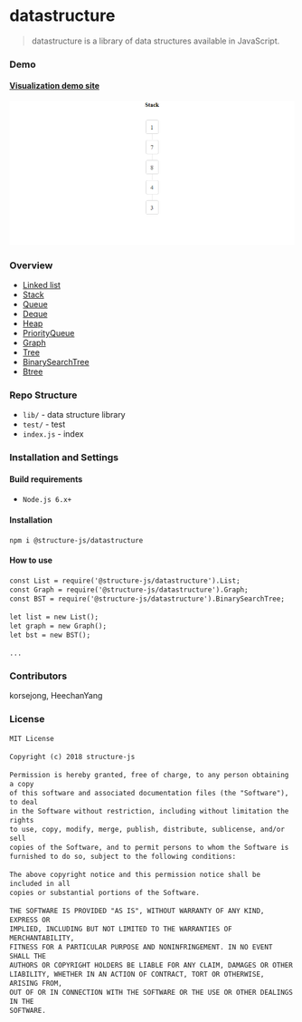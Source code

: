 # datastructure
> datastructure is a library of data structures available in JavaScript.

### Demo

#### [Visualization demo site](http://structure-js-visualization.s3-website.ap-northeast-2.amazonaws.com/)
![demo](https://github.com/structure-js/images/blob/master/visualization.gif)

### Overview

* [Linked list](https://github.com/structure-js/datastructure/wiki/List)
* [Stack](https://github.com/structure-js/datastructure/wiki/Stack)
* [Queue](https://github.com/structure-js/datastructure/wiki/Queue)
* [Deque](https://github.com/structure-js/datastructure/wiki/Deque)
* [Heap](https://github.com/structure-js/datastructure/wiki/Heap)
* [PriorityQueue](https://github.com/structure-js/datastructure/wiki/PriorityQueue)
* [Graph](https://github.com/structure-js/datastructure/wiki/Graph)
* [Tree](https://github.com/structure-js/datastructure/wiki/Tree)
* [BinarySearchTree](https://github.com/structure-js/datastructure/wiki/BinarySearchTree)
* [Btree](https://github.com/structure-js/datastructure/wiki/BTree)

### Repo Structure
* `lib/` - data structure library
* `test/` - test
* `index.js` - index

### Installation and Settings
#### Build requirements
* `Node.js 6.x+`

#### Installation
```
npm i @structure-js/datastructure
```

#### How to use
```
const List = require('@structure-js/datastructure').List;
const Graph = require('@structure-js/datastructure').Graph;
const BST = require('@structure-js/datastructure').BinarySearchTree;

let list = new List();
let graph = new Graph();
let bst = new BST();

...
```

### Contributors
korsejong, HeechanYang

### License
```
MIT License

Copyright (c) 2018 structure-js

Permission is hereby granted, free of charge, to any person obtaining a copy
of this software and associated documentation files (the "Software"), to deal
in the Software without restriction, including without limitation the rights
to use, copy, modify, merge, publish, distribute, sublicense, and/or sell
copies of the Software, and to permit persons to whom the Software is
furnished to do so, subject to the following conditions:

The above copyright notice and this permission notice shall be included in all
copies or substantial portions of the Software.

THE SOFTWARE IS PROVIDED "AS IS", WITHOUT WARRANTY OF ANY KIND, EXPRESS OR
IMPLIED, INCLUDING BUT NOT LIMITED TO THE WARRANTIES OF MERCHANTABILITY,
FITNESS FOR A PARTICULAR PURPOSE AND NONINFRINGEMENT. IN NO EVENT SHALL THE
AUTHORS OR COPYRIGHT HOLDERS BE LIABLE FOR ANY CLAIM, DAMAGES OR OTHER
LIABILITY, WHETHER IN AN ACTION OF CONTRACT, TORT OR OTHERWISE, ARISING FROM,
OUT OF OR IN CONNECTION WITH THE SOFTWARE OR THE USE OR OTHER DEALINGS IN THE
SOFTWARE.
```
